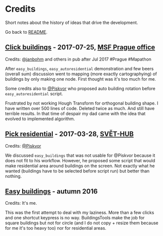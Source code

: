 # Credits
Short notes about the history of ideas that drive the development.

Go back to [README](../README.md).

## [Click buildings] - 2017-07-25, [MSF Prague office]
Credits: [@janbohm] and others in pub after Jul 2017 #Prague #Mapathon

After `easy_buildings`, `easy_autoresidential` demonstration and few beers
(overall sum) discussion went to mapping (more exactly cartographying) of
buildings by only making one node. First thought was it's too much for me.

Some credits also to [@Piskvor] who proposed auto building rotation before
`easy_autoresidential` script.

Frustrated by not working Hough Transform for orthogonal building shape. I have
written over 500 lines of code. Deleted twice as much. And still have terrible
results. In that time of despair my dad came with the idea that evolved to
implemented algorithm.

## [Pick residential] - 2017-03-28, [SVĚT-HUB]
Credits: [@Piskvor]

We discussed `easy_buildings` that was not usable for @Piskvor because it
does not fit to his workflow. However, he proposed some script that would
make residential area around buildings on the screen. Not exactly what he
wanted (buildings have to be selected before script run) but better than
nothing.

## [Easy buildings] - autumn 2016
Credits: It's me.

This was the first attempt to deal with my laziness. More than a few
clicks and one shortcut keypress is no way. BuildingsTools make the job
for square buildings but not for circle (and I do not copy + resize them
because for me it's too heavy too) nor for residential areas.

[Click buildings]: ./user/click_buildings.md
[MSF Prague office]: http://www.lekari-bez-hranic.cz/en
[@janbohm]: https://twitter.com/janbohm
[Pick residential]: ./user/easy_autoresidential.md
[SVĚT-HUB]: http://www.svet-hub.cz/
[@Piskvor]: https://github.com/piskvor
[Easy buildings]: ./user/easy_buildings.md
